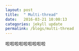```yaml
---
layout: post
title:  " Multi-thread"
date:   2016-03-21 10:00:13
categories: jekyll update
permalink: /blogs/multi-thread
---
```

啦啦啦啦啦啦啦啦啦
